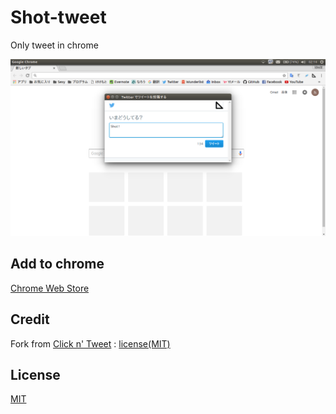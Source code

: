 # Shot-tweet

Only tweet in chrome

  ![screen shot](./screenshot.png)

## Add to chrome

[Chrome Web Store](https://chrome.google.com/webstore/detail/pohkgbadbmimnodpdiobdadfcnjagbjf/publish-accepted?hl=ja&gl=JP)

## Credit
Fork from [Click n' Tweet](https://github.com/dciccale/click-n-tweet) : [license(MIT)](https://github.com/dciccale/click-n-tweet/blob/master/LICENSE.txt)

## License
[MIT](./LICENSE.txt)
